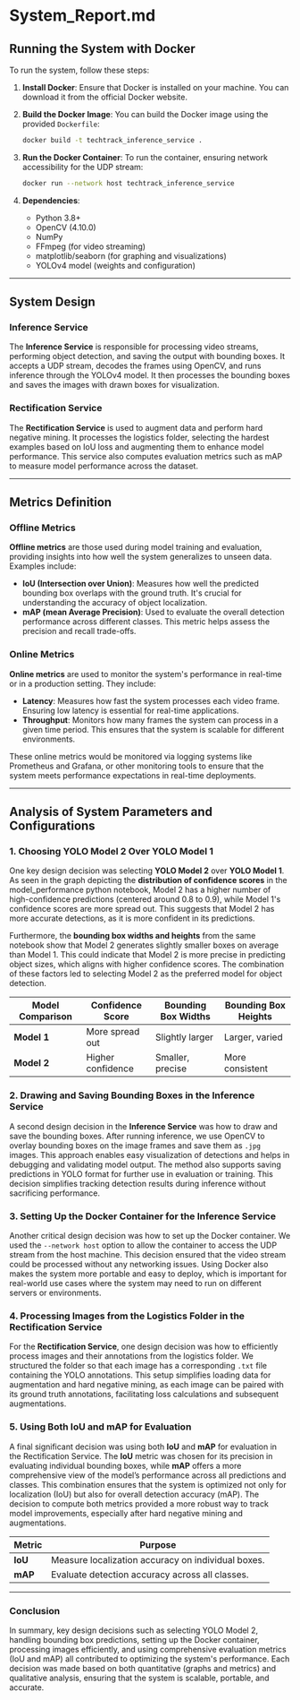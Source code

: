 
# System_Report.md

## Running the System with Docker

To run the system, follow these steps:

1. **Install Docker**:
   Ensure that Docker is installed on your machine. You can download it from the official Docker website.
   
2. **Build the Docker Image**:
   You can build the Docker image using the provided `Dockerfile`:
   ```bash
   docker build -t techtrack_inference_service .
   ```

3. **Run the Docker Container**:
   To run the container, ensuring network accessibility for the UDP stream:
   ```bash
   docker run --network host techtrack_inference_service
   ```

4. **Dependencies**:
   - Python 3.8+
   - OpenCV (4.10.0)
   - NumPy
   - FFmpeg (for video streaming)
   - matplotlib/seaborn (for graphing and visualizations)
   - YOLOv4 model (weights and configuration)

---

## System Design

### Inference Service
The **Inference Service** is responsible for processing video streams, performing object detection, and saving the output with bounding boxes. It accepts a UDP stream, decodes the frames using OpenCV, and runs inference through the YOLOv4 model. It then processes the bounding boxes and saves the images with drawn boxes for visualization.

### Rectification Service
The **Rectification Service** is used to augment data and perform hard negative mining. It processes the logistics folder, selecting the hardest examples based on IoU loss and augmenting them to enhance model performance. This service also computes evaluation metrics such as mAP to measure model performance across the dataset.

---

## Metrics Definition

### Offline Metrics
**Offline metrics** are those used during model training and evaluation, providing insights into how well the system generalizes to unseen data. Examples include:
- **IoU (Intersection over Union)**: Measures how well the predicted bounding box overlaps with the ground truth. It's crucial for understanding the accuracy of object localization.
- **mAP (mean Average Precision)**: Used to evaluate the overall detection performance across different classes. This metric helps assess the precision and recall trade-offs.

### Online Metrics
**Online metrics** are used to monitor the system's performance in real-time or in a production setting. They include:
- **Latency**: Measures how fast the system processes each video frame. Ensuring low latency is essential for real-time applications.
- **Throughput**: Monitors how many frames the system can process in a given time period. This ensures that the system is scalable for different environments.

These online metrics would be monitored via logging systems like Prometheus and Grafana, or other monitoring tools to ensure that the system meets performance expectations in real-time deployments.

---

## Analysis of System Parameters and Configurations

### 1. **Choosing YOLO Model 2 Over YOLO Model 1**
One key design decision was selecting **YOLO Model 2** over **YOLO Model 1**. As seen in the graph depicting the **distribution of confidence scores** in the model_performance python notebook, Model 2 has a higher number of high-confidence predictions (centered around 0.8 to 0.9), while Model 1's confidence scores are more spread out. This suggests that Model 2 has more accurate detections, as it is more confident in its predictions.

Furthermore, the **bounding box widths and heights** from the same notebook show that Model 2 generates slightly smaller boxes on average than Model 1. This could indicate that Model 2 is more precise in predicting object sizes, which aligns with higher confidence scores. The combination of these factors led to selecting Model 2 as the preferred model for object detection.

| Model Comparison | Confidence Score | Bounding Box Widths | Bounding Box Heights |
|------------------|------------------|---------------------|----------------------|
| **Model 1**      | More spread out  | Slightly larger     | Larger, varied       |
| **Model 2**      | Higher confidence| Smaller, precise    | More consistent      |

### 2. **Drawing and Saving Bounding Boxes in the Inference Service**
A second design decision in the **Inference Service** was how to draw and save the bounding boxes. After running inference, we use OpenCV to overlay bounding boxes on the image frames and save them as `.jpg` images. This approach enables easy visualization of detections and helps in debugging and validating model output. The method also supports saving predictions in YOLO format for further use in evaluation or training. This decision simplifies tracking detection results during inference without sacrificing performance.

### 3. **Setting Up the Docker Container for the Inference Service**
Another critical design decision was how to set up the Docker container. We used the `--network host` option to allow the container to access the UDP stream from the host machine. This decision ensured that the video stream could be processed without any networking issues. Using Docker also makes the system more portable and easy to deploy, which is important for real-world use cases where the system may need to run on different servers or environments.

### 4. **Processing Images from the Logistics Folder in the Rectification Service**
For the **Rectification Service**, one design decision was how to efficiently process images and their annotations from the logistics folder. We structured the folder so that each image has a corresponding `.txt` file containing the YOLO annotations. This setup simplifies loading data for augmentation and hard negative mining, as each image can be paired with its ground truth annotations, facilitating loss calculations and subsequent augmentations.

### 5. **Using Both IoU and mAP for Evaluation**
A final significant decision was using both **IoU** and **mAP** for evaluation in the Rectification Service. The **IoU** metric was chosen for its precision in evaluating individual bounding boxes, while **mAP** offers a more comprehensive view of the model’s performance across all predictions and classes. This combination ensures that the system is optimized not only for localization (IoU) but also for overall detection accuracy (mAP). The decision to compute both metrics provided a more robust way to track model improvements, especially after hard negative mining and augmentations.

| Metric | Purpose |
|--------|---------|
| **IoU** | Measure localization accuracy on individual boxes. |
| **mAP** | Evaluate detection accuracy across all classes. |

---

### Conclusion

In summary, key design decisions such as selecting YOLO Model 2, handling bounding box predictions, setting up the Docker container, processing images efficiently, and using comprehensive evaluation metrics (IoU and mAP) all contributed to optimizing the system's performance. Each decision was made based on both quantitative (graphs and metrics) and qualitative analysis, ensuring that the system is scalable, portable, and accurate.